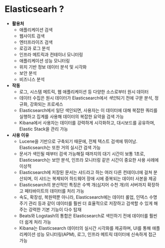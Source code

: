 # Elasticsearh ?

- **활용처**
  - 애플리케이션 검색
  - 웹사이트 검색
  - 엔터프라이즈 검색
  - 로깅과 로그 분석
  - 인프라 메트릭과 컨테이너 모니터링
  - 애플리케이션 성능 모니터링
  - 위치 기반 정보 데이터 분석 및 시각화
  - 보안 분석
  - 비즈니스 분석
- **작동**
  - 로그, 시스템 메트릭, 웹 애플리케이션 등 다양한 소스로부터 원시 데이터
  - 데이터 수집은 원시 데이터가 Elasticsearch에서 *색인*되기 전에 구문 분석, 정규화, 강화되는 프로세스
  - Elasticsearch에서 일단 색인되면, 사용자는 이 데이터에 대해 복잡한 쿼리를 실행하고 집계를 사용해 데이터의 복잡한 요약을 검색 가능
  - Kibana에서 사용자는 데이터를 강력하게 시각화하고, 대시보드를 공유하며, Elastic Stack을 관리 가능
- **사용 이유**
  - Lucene을 기반으로 구축되기 때문에, 전체 텍스트 검색에 뛰어남. Elasticsearch는 또한 거의 실시간 검색 가능
  - 문서가 색인될 때부터 검색 가능해질 때까지의 대기 시간이 보통 1초로, Elasticsearch는 보안 분석, 인프라 모니터링 같은 시간이 중요한 사용 사례에 이상적
  - Elasticsearch에 저장된 문서는 샤드라고 하는 여러 다른 컨테이너에 걸쳐 분산되며, 이 샤드는 복제되어 하드웨어 장애 시에 중복되는 데이터 사본을 제공
  - Elasticsearch의 분산적인 특징은 수백 개(심지어 수천 개)의 서버까지 확장하고 페타바이트의 데이터를 처리 가능
  - 속도, 확장성, 복원력뿐 아니라, Elasticsearch에는 데이터 롤업, 인덱스 수명 주기 관리 등과 같이 데이터를 훨씬 더 효율적으로 저장하고 검색할 수 있게 해주는 강력한 기본 기능이 다수 탑재
  - Beats와 Logstash의 통합은 Elasticsearch로 색인하기 전에 데이터를 훨씬 더 쉽게 처리 가능
  - Kibana는 Elasticsearch 데이터의 실시간 시각화를 제공하며, UI를 통해 애플리케이션 성능 모니터링(APM), 로그, 인프라 메트릭 데이터에 신속하게 접근 가능